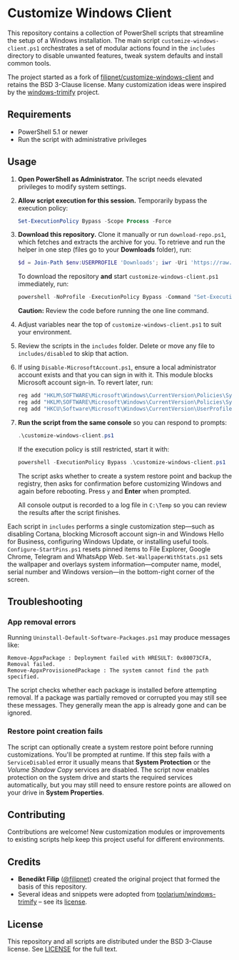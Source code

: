 # Customize Windows Client

This repository contains a collection of PowerShell scripts that streamline the setup of a Windows installation. The main script `customize-windows-client.ps1` orchestrates a set of modular actions found in the `includes` directory to disable unwanted features, tweak system defaults and install common tools.

The project started as a fork of [filipnet/customize-windows-client](https://github.com/filipnet/customize-windows-client) and retains the BSD 3-Clause license. Many customization ideas were inspired by the [windows-trimify](https://github.com/toolarium/windows-trimify) project.

## Requirements
- PowerShell 5.1 or newer
- Run the script with administrative privileges

## Usage
1. **Open PowerShell as Administrator.** The script needs elevated privileges to modify system settings.
2. **Allow script execution for this session.** Temporarily bypass the execution policy:

   ```powershell
   Set-ExecutionPolicy Bypass -Scope Process -Force
   ```

3. **Download this repository.** Clone it manually or run `download-repo.ps1`, which fetches and extracts the archive for you. To retrieve and run the helper in one step (files go to your **Downloads** folder), run:

   ```powershell
   $d = Join-Path $env:USERPROFILE 'Downloads'; iwr -Uri 'https://raw.githubusercontent.com/ShaheedFazal/customize-windows-setup/main/download-repo.ps1' -OutFile (Join-Path $d 'download-repo.ps1'); & "$d\download-repo.ps1"
   ```

   To download the repository **and** start `customize-windows-client.ps1` immediately, run:

   ```powershell
   powershell -NoProfile -ExecutionPolicy Bypass -Command "Set-ExecutionPolicy Bypass -Scope Process -Force; iwr -useb https://raw.githubusercontent.com/ShaheedFazal/customize-windows-setup/main/download-repo.ps1 | iex; & `"$env:USERPROFILE\Downloads\customize-windows-setup\customize-windows-setup-main\customize-windows-client.ps1`""
   ```

   **Caution:** Review the code before running the one line command.

4. Adjust variables near the top of `customize-windows-client.ps1` to suit your environment.
5. Review the scripts in the `includes` folder. Delete or move any file to `includes/disabled` to skip that action.
6. If using `Disable-MicrosoftAccount.ps1`, ensure a local administrator account exists and that you can sign in with it. This module blocks Microsoft account sign-in. To revert later, run:
   ```powershell
   reg add "HKLM\SOFTWARE\Microsoft\Windows\CurrentVersion\Policies\System" /v NoConnectedUser /t REG_DWORD /d 0 /f
   reg add "HKLM\SOFTWARE\Microsoft\Windows\CurrentVersion\Policies\System" /v BlockUserFromCreatingAccounts /t REG_DWORD /d 0 /f
   reg add "HKCU\Software\Microsoft\Windows\CurrentVersion\UserProfileEngagement" /v ScoobeSystemSettingEnabled /t REG_DWORD /d 1 /f
   ```
7. **Run the script from the same console** so you can respond to prompts:

   ```powershell
   .\customize-windows-client.ps1
   ```

   If the execution policy is still restricted, start it with:

   ```powershell
   powershell -ExecutionPolicy Bypass .\customize-windows-client.ps1
   ```

   The script asks whether to create a system restore point and backup the registry, then asks for confirmation before customizing Windows and again before rebooting. Press `y` and **Enter** when prompted.

   All console output is recorded to a log file in `C:\Temp` so you can review the results after the script finishes.

Each script in `includes` performs a single customization step—such as disabling Cortana, blocking Microsoft account sign-in and Windows Hello for Business, configuring Windows Update, or installing useful tools. `Configure-StartPins.ps1` resets pinned items to File Explorer, Google Chrome, Telegram and WhatsApp Web. `Set-WallpaperWithStats.ps1` sets the wallpaper and overlays system information—computer name, model, serial number and Windows version—in the bottom-right corner of the screen.

## Troubleshooting

### App removal errors

Running `Uninstall-Default-Software-Packages.ps1` may produce messages like:

```
Remove-AppxPackage : Deployment failed with HRESULT: 0x80073CFA, Removal failed.
Remove-AppxProvisionedPackage : The system cannot find the path specified.
```

The script checks whether each package is installed before attempting removal.
If a package was partially removed or corrupted you may still see these
messages. They generally mean the app is already gone and can be ignored.

### Restore point creation fails

The script can optionally create a system restore point before running customizations. You'll be prompted at runtime.
If this step fails with a `ServiceDisabled` error it usually
means that **System Protection** or the *Volume Shadow Copy* services are
disabled. The script now enables protection on the system drive and starts the
required services automatically, but you may still need to ensure restore points
are allowed on your drive in **System Properties**.

## Contributing
Contributions are welcome! New customization modules or improvements to existing scripts help keep this project useful for different environments.

## Credits
- **Benedikt Filip** ([@filipnet](https://github.com/filipnet)) created the original project that formed the basis of this repository.
- Several ideas and snippets were adopted from [toolarium/windows-trimify](https://github.com/toolarium/windows-trimify) – see its [license](https://github.com/toolarium/windows-trimify/blob/master/LICENSE).

## License
This repository and all scripts are distributed under the BSD 3-Clause license. See [LICENSE](LICENSE) for the full text.

